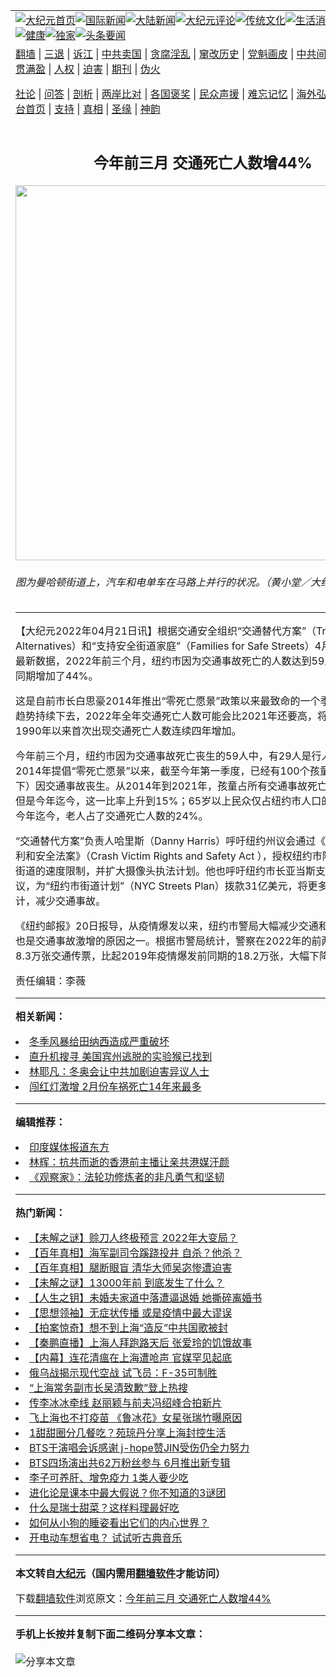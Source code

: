 <a name="1" id="1" target="_blank"></a><span id="1"></span>
<table align=center border="0"><tr><td colspan="2" VALIGN=TOP><a href="https://github.com/yahntu3246/djy/blob/master/gb/nf1351518.md#1"><img src="https://raw.githubusercontent.com/yahntu3246/www/master/t/djy/1.jpg" title="大纪元首页" alt="大纪元首页"></a><a href="https://github.com/yahntu3246/djy/blob/master/gb/n24hr.md#1"><img src="https://raw.githubusercontent.com/yahntu3246/www/master/t/djy/3.jpg" title="国际新闻" alt="国际新闻"></a><a href="https://github.com/yahntu3246/djy/blob/master/gb/nsc413.md#1"><img src="https://raw.githubusercontent.com/yahntu3246/www/master/t/djy/4.jpg" title="大陆新闻" alt="大陆新闻"></a><a href="https://github.com/yahntu3246/djy/blob/master/gb/news392.md#1"><img src="https://raw.githubusercontent.com/yahntu3246/www/master/t/djy/5.jpg" title="大纪元评论" alt="大纪元评论"></a><a href="https://github.com/yahntu3246/djy/blob/master/gb/news2007.md#1"><img src="https://raw.githubusercontent.com/yahntu3246/www/master/t/djy/6.jpg" title="传统文化" alt="传统文化"></a><a href="https://github.com/yahntu3246/djy/blob/master/gb/news2008.md#1"><img src="https://raw.githubusercontent.com/yahntu3246/www/master/t/djy/7.jpg" title="生活消费" alt="生活消费"></a><a href="https://github.com/yahntu3246/djy/blob/master/gb/ncyule.md#1"><img src="https://raw.githubusercontent.com/yahntu3246/www/master/t/djy/8.jpg" title="娱乐休闲" alt="娱乐休闲"></a><a href="https://github.com/yahntu3246/djy/blob/master/gb/nsc1002.md#1"><img src="https://raw.githubusercontent.com/yahntu3246/www/master/t/djy/9.jpg" title="健康" alt="健康"></a><a href="https://github.com/yahntu3246/djy/blob/master/gb/nf6092.md#1"><img src="https://raw.githubusercontent.com/yahntu3246/www/master/t/djy/10a.jpg" title="独家" alt="独家"></a><a href="https://github.com/yahntu3246/djy/blob/master/gb/nf4514.md#1"><img src="https://raw.githubusercontent.com/yahntu3246/www/master/t/djy/12a.jpg" title="头条要闻" alt="头条要闻"></a></td></tr>
<tr><td colspan="2" VALIGN=TOP><a target="_blank" href="https://github.com/yahntu3246/www/blob/master/README.md?zsrh#1">翻墙</a> | <a target="_blank" href="https://github.com/yahntu3246/djy/blob/master/gb/nf5657.md#1">三退</a> | <a target="_blank" href="https://github.com/yahntu3246/djy/blob/master/gb/nf6124.md#1">诉江</a> | <a target="_blank" href="https://github.com/yahntu3246/djy/blob/master/gb/nf1176117.md#1">中共卖国</a> | <a target="_blank" href="https://github.com/yahntu3246/djy/blob/master/gb/nf5773.md#1">贪腐淫乱</a> | <a target="_blank" href="https://github.com/yahntu3246/djy/blob/master/gb/nf1176115.md#1">窜改历史</a> | <a target="_blank" href="https://github.com/yahntu3246/djy/blob/master/gb/nf1176107.md#1">党魁画皮</a> | <a target="_blank" href="https://github.com/yahntu3246/djy/blob/master/gb/nf1320400.md#1">中共间谍</a> | <a target="_blank" href="https://github.com/yahntu3246/djy/blob/master/gb/nf1176114.md#1">破坏传统</a> | <a target="_blank" href="https://github.com/yahntu3246/ntdtv/blob/master/gb/prog447_1.md#1">恶贯满盈</a> | <a target="_blank" href="https://github.com/yahntu3246/djy/blob/master/gb/ncid278.md#1">人权</a> | <a target="_blank" href="https://github.com/yahntu3246/djy/blob/master/gb/nf1176111.md#1">迫害</a> | <a target="_blank" href="https://gitlab.com/szzdlab/mh-qikan/blob/master/README.md#1">期刊</a> | <a target="_blank" href="https://github.com/yahntu3246/djy/blob/master/gb/nf5562.md#1">伪火</a></p><p><a target="_blank" href="https://github.com/yahntu3246/djy/blob/master/gb/9p.md#1">社论</a> | <a target="_blank" href="https://github.com/yahntu3246/djy/blob/master/gb/nf4378.md#1">问答</a> | <a target="_blank" href="https://github.com/yahntu3246/djy/blob/master/gb/nf5792.md#1">剖析</a> | <a target="_blank" href="https://github.com/yahntu3246/djy/blob/master/gb/nf5735.md#1">两岸比对</a> | <a target="_blank" href="https://github.com/yahntu3246/djy/blob/master/gb/nf6119.md#1">各国褒奖</a> | <a target="_blank" href="https://github.com/yahntu3246/djy/blob/master/gb/nf6120.md#1">民众声援</a> | <a target="_blank" href="https://github.com/yahntu3246/djy/blob/master/gb/nf1188594.md#1">难忘记忆</a> | <a target="_blank" href="https://github.com/yahntu3246/djy/blob/master/gb/nf3180.md#1">海外弘传</a> | <a target="_blank" href="https://github.com/yahntu3246/djy/blob/master/gb/nf5410.md#1">万人上访</a> | <a target="_blank" href="https://github.com/yahntu3246/www/blob/master/README.md?zsrh#1">平台首页</a> | <a target="_blank" href="https://github.com/yahntu3246/djy/blob/master/gb/nf4386.md#1">支持</a> | <a target="_blank" href="https://github.com/yahntu3246/djy/blob/master/gb/nf4389.md#1">真相</a> | <a target="_blank" href="https://github.com/yahntu3246/djy/blob/master/gb/nf5790.md#1">圣缘</a> | <a target="_blank" href="https://github.com/yahntu3246/djy/blob/master/gb/nf4786.md#1">神韵</a></td></tr>
<tr><td VALIGN=TOP width="626"><h2 align=center>今年前三月 交通死亡人数增44%</h2>
<img width="600" src="https://i.epochtimes.com/assets/uploads/2022/04/id13716615-157620-600x400.jpeg" />
<h6>图为曼哈顿街道上，汽车和电单车在马路上并行的状况。（黄小堂／大纪元）
</h6>
<hr>
	<p>【大纪元2022年04月21日讯】根据<ahref="https://github.com/yahntu3246/djy/blob/master/gb/tag/%E4%BA%A4%E9%80%9A.md#1">交通</a>安全组织“交通替代方案”（Transportation Alternatives）和“支持安全街道家庭”（Families for Safe Streets）4月19日发布的最新数据，2022年前三个月，<ahref="https://github.com/yahntu3246/djy/blob/master/gb/tag/%E7%BA%BD%E7%BA%A6.md#1">纽约</a>市因为<ahref="https://github.com/yahntu3246/djy/blob/master/gb/tag/%E4%BA%A4%E9%80%9A.md#1">交通</a>事故死亡的人数达到59人，比2021年同期增加了44%。</p>
<p>这是自前市长白思豪2014年推出“零死亡愿景”政策以来最致命的一个季度。如果这种趋势持续下去，2022年全年交通死亡人数可能会比2021年还要高，将是<ahref="https://github.com/yahntu3246/djy/blob/master/gb/tag/%E7%BA%BD%E7%BA%A6.md#1">纽约</a>市自1990年以来首次出现交通死亡人数连续四年增加。</p>
<p>今年前三个月，纽约市因为<ahref="https://github.com/yahntu3246/djy/blob/master/gb/tag/%E4%BA%A4%E9%80%9A%E4%BA%8B%E6%95%85.md#1">交通事故</a>死亡丧生的59人中，有29人是行人。此外自2014年提倡“零死亡愿景”以来，截至今年第一季度，已经有100个孩童（18岁及以下）因交通事故丧生。从2014年到2021年，孩童占所有交通事故死亡人数的5%，但是今年迄今，这一比率上升到15%；65岁以上民众仅占纽约市人口的15%，但是今年迄今，老人占了交通死亡人数的24%。</p>
<p>“交通替代方案”负责人哈里斯（Danny Harris）呼吁纽约州议会通过《车祸受害者权利和安全法案》（Crash Victim Rights and Safety Act ），授权纽约市降低部分市区街道的速度限制，并扩大摄像头执法计划。他也呼吁纽约市长亚当斯支持市议会的提议，为“纽约市街道计划”（NYC Streets Plan）拨款31亿美元，将更多的街道重新设计，减少<ahref="https://github.com/yahntu3246/djy/blob/master/gb/tag/%E4%BA%A4%E9%80%9A%E4%BA%8B%E6%95%85.md#1">交通事故</a>。</p>
<p>《纽约邮报》20日报导，从疫情爆发以来，纽约市警局大幅减少交通和停车执法，这也是交通事故激增的原因之一。根据市警局统计，警察在2022年的前两个月仅发出8.3万张交通传票，比起2019年疫情爆发前同期的18.2万张，大幅下降了54%。</p>
<p>责任编辑：李薇</p>
	
<hr>


<strong>相关新闻：</strong>
<li><a href="https://github.com/yahntu3246/djy/blob/master/gb/22/1/13/n13501112.md#1">冬季风暴给田纳西造成严重破坏</a></li>
<li><a href="https://github.com/yahntu3246/djy/blob/master/gb/22/1/23/n13523991.md#1">直升机搜寻 美国宾州逃脱的实验猴已找到</a></li>
<li><a href="https://github.com/yahntu3246/djy/blob/master/gb/22/2/3/n13554130.md#1">林耶凡：冬奥会让中共加剧迫害异议人士</a></li>
<li><a href="https://github.com/yahntu3246/djy/blob/master/gb/22/3/5/n13623512.md#1">闯红灯激增 2月份车祸死亡14年来最多</a></li>
<hr>


<strong>编辑推荐：</strong>
<li><a href="https://github.com/upjkzu3674/djy/blob/master/gb/18/10/27/n10812623.md?dfh#1" target="_blank">印度媒体报道东方</a></li><li><a href="https://github.com/tsiac2612/djy/blob/master/gb/19/6/22/n11340254.md#1" target="_blank">林辉：抗共而逝的香港前主播让亲共港媒汗颜</a></li><li><a href="https://github.com/tsiac2612/djy/blob/master/gb/17/7/20/n9444375.md#1" target="_blank">《观察家》：法轮功修炼者的非凡勇气和坚韧</a></li>
<hr>

<strong>热门新闻：</strong>
<li><a href="https://github.com/yahntu3246/djy/blob/master/gb/22/4/17/n13714053.md#1">【未解之谜】赊刀人终极预言 2022年大变局？</a></li>
<li><a href="https://github.com/yahntu3246/djy/blob/master/gb/22/4/14/n13711888.md#1">【百年真相】海军副司令蹊跷投井 自杀？他杀？</a></li>
<li><a href="https://github.com/yahntu3246/djy/blob/master/gb/21/12/28/n13464970.md#1">【百年真相】腿断眼盲 清华大师吴宓惨遭迫害</a></li>
<li><a href="https://github.com/yahntu3246/djy/blob/master/gb/22/4/14/n13711959.md#1">【未解之谜】13000年前 到底发生了什么？</a></li>
<li><a href="https://github.com/yahntu3246/djy/blob/master/gb/22/4/14/n13711147.md#1">【人生之钥】未婚夫家道中落遭逼退婚 她撕碎离婚书</a></li>
<li><a href="https://github.com/yahntu3246/djy/blob/master/gb/22/3/21/n13662670.md#1">【思想领袖】无症状传播 或是疫情中最大谬误</a></li>
<li><a href="https://github.com/yahntu3246/djy/blob/master/gb/22/4/20/n13716211.md#1">【拍案惊奇】想不到上海“造反”中共国歌被封</a></li>
<li><a href="https://github.com/yahntu3246/djy/blob/master/gb/22/4/20/n13716298.md#1">【秦鹏直播】上海人拜跑路天后 张爱玲的饥饿故事</a></li>
<li><a href="https://github.com/yahntu3246/djy/blob/master/gb/22/4/18/n13714674.md#1">【内幕】连花清瘟在上海遭呛声 官媒罕见起底</a></li>
<li><a href="https://github.com/yahntu3246/djy/blob/master/gb/22/4/18/n13714766.md#1">俄乌战揭示现代空战 试飞员：F-35可制胜</a></li>
<li><a href="https://github.com/yahntu3246/djy/blob/master/gb/22/4/19/n13715248.md#1">“上海常务副市长吴清致歉”登上热搜</a></li>
<li><a href="https://github.com/yahntu3246/djy/blob/master/gb/22/4/18/n13714775.md#1">传李冰冰牵线 赵丽颖与前夫冯绍峰合拍新片</a></li>
<li><a href="https://github.com/yahntu3246/djy/blob/master/gb/22/4/19/n13715539.md#1">飞上海也不打疫苗 《鲁冰花》女星张瑞竹曝原因</a></li>
<li><a href="https://github.com/yahntu3246/djy/blob/master/gb/22/4/18/n13714748.md#1">1甜甜圈分几餐吃？苑琼丹分享上海封控生活</a></li>
<li><a href="https://github.com/yahntu3246/djy/blob/master/gb/22/4/18/n13714258.md#1">BTS于演唱会诉感谢 j-hope赞JIN受伤仍全力努力</a></li>
<li><a href="https://github.com/yahntu3246/djy/blob/master/gb/22/4/18/n13714098.md#1">BTS四场演出共62万粉丝参与 6月推出新专辑</a></li>
<li><a href="https://github.com/yahntu3246/djy/blob/master/gb/22/4/16/n13713277.md#1">李子可养肝、增免疫力 1类人要少吃</a></li>
<li><a href="https://github.com/yahntu3246/djy/blob/master/gb/22/4/16/n13712834.md#1">进化论是课本中最大假说？你不知道的3谜团</a></li>
<li><a href="https://github.com/yahntu3246/djy/blob/master/gb/22/4/17/n13713791.md#1">什么是瑞士甜菜？这样料理最好吃</a></li>
<li><a href="https://github.com/yahntu3246/djy/blob/master/gb/22/4/18/n13714440.md#1">如何从小狗的睡姿看出它们的内心世界？</a></li>
<li><a href="https://github.com/yahntu3246/djy/blob/master/gb/22/4/18/n13714291.md#1">开电动车想省电？ 试试听古典音乐</a></li>
<hr>

<strong>本文转自<a href="https://www.epochtimes.com">大纪元</a>（国内需用<a href="https://github.com/yahntu3246/www/blob/master/README.md#8">翻墙软件</a>才能访问）</strong><p>下载<a href="https://github.com/yahntu3246/www/blob/master/README.md#8">翻墙软件</a>浏览原文：<a href="https://www.epochtimes.com/gb/22/4/21/n13716614.htm">今年前三月 交通死亡人数增44%</a></p><hr>

<strong>手机上长按并复制下面二维码分享本文章：</strong><br><br><img src="https://chart.apis.google.com/chart?cht=qr&chs=240x240&choe=UTF-8&chld=M|2&chl=https://github.com/yahntu3246/djy/blob/master/gb/22/4/21/n13716614.md%231" title="分享本文章"></td><td VALIGN=TOP><a href="https://github.com/yahntu3246/djy/blob/master/gb/16/1/21/n4622075.md?dfh#1" target="_blank"><img src="https://raw.githubusercontent.com/yahntu3246/djy/master/gb/300/wei-f1.jpg" title="中共的伪火骗局"  alt="中共的伪火骗局"></a><br><a href="https://github.com/yahntu3246/www/blob/master/README.md?dfh#9" target="_blank"><img src="https://raw.githubusercontent.com/yahntu3246/djy/master/gb/300/yong-h.jpg" title="永恒的见证"  alt="永恒的见证"></a><br><a href="https://github.com/yahntu3246/djy/blob/master/gb/13/9/29/n3974789.md?dfh#1" target="_blank"><img src="https://raw.githubusercontent.com/yahntu3246/djy/master/gb/300/shang-lnz.jpg" title="善良女子被中共投男牢"  alt="善良女子被中共投男牢"></a><br><a href="https://github.com/yahntu3246/djy/blob/master/gb/16/3/16/n4663449.md?dfh#1" target="_blank"><img src="https://raw.githubusercontent.com/yahntu3246/djy/master/gb/300/huo-z3.jpg" title="警卫目击活摘器官"  alt="警卫目击活摘器官"></a><br><a href="https://github.com/yahntu3246/djy/blob/master/gb/16/8/7/n8177641.md?dfh#1" target="_blank"><img src="https://raw.githubusercontent.com/yahntu3246/djy/master/gb/300/huo-z4.jpg" title="证人描述活摘恐怖"  alt="证人描述活摘恐怖"></a><br><a href="https://github.com/yahntu3246/djy/blob/master/gb/10/4/19/n2881569.md?dfh#1" target="_blank"><img src="https://raw.githubusercontent.com/yahntu3246/djy/master/gb/300/huo-z1.jpg" title="揭开活摘器官黑幕"  alt="揭开活摘器官黑幕"></a><br><a href="https://github.com/yahntu3246/djy/blob/master/gb/10/11/7/n3077476.md?dfh#1" target="_blank"><img src="https://raw.githubusercontent.com/yahntu3246/djy/master/gb/300/ma-ks.jpg" title="马克思的成魔之路"  alt="马克思的成魔之路"></a><br><a href="https://github.com/yahntu3246/djy/blob/master/gb/14/6/9/n4173977.md?dfh#1" target="_blank"><img src="https://raw.githubusercontent.com/yahntu3246/djy/master/gb/300/chang-zs.jpg" title="藏字石 蕴天机"  alt="藏字石 蕴天机"></a><br><a href="https://github.com/yahntu3246/djy/blob/master/gb/18/5/10/n10381511.md?dfh#1" target="_blank"><img src="https://raw.githubusercontent.com/yahntu3246/djy/master/gb/300/st1.jpg" title="关注三亿人三退"  alt="关注三亿人三退"></a><br><a href="https://github.com/yahntu3246/djy/blob/master/gb/18/3/21/n10237682.md?dfh#1" target="_blank"><img src="https://raw.githubusercontent.com/yahntu3246/djy/master/gb/300/jie-t.jpg" title="解体中共复兴中华"  alt="解体中共复兴中华"></a><br><a href="https://github.com/yahntu3246/djy/blob/master/gb/9/2/9/n2422991.md?dfh#1" target="_blank"><img src="https://raw.githubusercontent.com/yahntu3246/djy/master/gb/300/gao-zs.jpg" title="中共迫害良心律师"  alt="中共迫害良心律师"></a><br><a href="https://github.com/yahntu3246/djy/blob/master/gb/18/12/9/n10900044.md?dfh#1" target="_blank"><img src="https://raw.githubusercontent.com/yahntu3246/djy/master/gb/300/sj1.jpg" title="三百多万人举报江泽民"  alt="三百多万人举报江泽民"></a><br><a href="https://github.com/yahntu3246/djy/blob/master/gb/18/8/28/n10672014.md?dfh#1" target="_blank"><img src="https://raw.githubusercontent.com/yahntu3246/djy/master/gb/300/sj2.jpg" title="这些官员为何起诉江泽民"  alt="这些官员为何起诉江泽民"></a><br><a href="https://github.com/yahntu3246/djy/blob/master/gb/8/12/18/n2367165.md?dfh#1" target="_blank"><img src="https://raw.githubusercontent.com/yahntu3246/djy/master/gb/300/liangan.jpg" title="海峡两岸的强烈对比"  alt="海峡两岸的强烈对比"></a><br><a href="https://github.com/yahntu3246/djy/blob/master/gb/15/12/10/n4593139.md?dfh#1" target="_blank"><img src="https://raw.githubusercontent.com/yahntu3246/djy/master/gb/300/jia-ndzl.jpg" title="加拿大总理的贺信"  alt="加拿大总理的贺信"></a><br><a href="https://github.com/yahntu3246/djy/blob/master/gb/11/6/17/n3289382.md?dfh#1" target="_blank"><img src="https://raw.githubusercontent.com/yahntu3246/djy/master/gb/300/xiao-wd.jpg" title="探寻真相兼听则明"  alt="探寻真相兼听则明"></a><br><a href="https://github.com/yahntu3246/djy/blob/master/gb/18/10/27/n10812623.md?dfh#1" target="_blank"><img src="https://raw.githubusercontent.com/yahntu3246/djy/master/gb/300/yindu.jpg" title="印度媒体报道东方"  alt="印度媒体报道东方"></a><br><a href="https://github.com/yahntu3246/djy/blob/master/gb/18/6/9/n10469652.md?dfh#1" target="_blank"><img src="https://raw.githubusercontent.com/yahntu3246/djy/master/gb/300/xie-j.jpg" title="不一样的海外校园"  alt="不一样的海外校园"></a><br><a href="https://github.com/yahntu3246/djy/blob/master/gb/7/4/5/n1669415.md?dfh#1" target="_blank"><img src="https://raw.githubusercontent.com/yahntu3246/djy/master/gb/300/li-up.jpg" title="从大师到徒弟的传奇"  alt="从大师到徒弟的传奇"></a><br><a href="https://github.com/yahntu3246/djy/blob/master/gb/17/5/26/n9191512.md?dfh#1" target="_blank"><img src="https://raw.githubusercontent.com/yahntu3246/djy/master/gb/300/zfl2.jpg" title="亿万人与东方一本奇书"  alt="亿万人与东方一本奇书"></a><br><a href="https://github.com/yahntu3246/djy/blob/master/gb/13/11/27/n4020290.md?dfh#1" target="_blank"><img src="https://raw.githubusercontent.com/yahntu3246/djy/master/gb/300/zhen-h.jpg" title="大陆见不到的震撼场面"  alt="大陆见不到的震撼场面"></a><br><a href="https://github.com/yahntu3246/djy/blob/master/gb/15/7/17/n4482910.md?dfh#1" target="_blank"><img src="https://raw.githubusercontent.com/yahntu3246/djy/master/gb/300/dalu-sk.jpg" title="人心向善 大陆当初盛况"  alt="人心向善 大陆当初盛况"></a><br><a href="https://github.com/yahntu3246/djy/blob/master/gb/19/1/5/n10955468.md?dfh#1" target="_blank"><img src="https://raw.githubusercontent.com/yahntu3246/djy/master/gb/300/zfl1.jpg" title="追寻真理 这书讲什么"  alt="追寻真理 这书讲什么"></a><br><a href="https://github.com/yahntu3246/www/blob/master/README.md?dfh#1" target="_blank"><img src="https://raw.githubusercontent.com/yahntu3246/djy/master/gb/300/fq1.jpg" title="下载免费翻墙软件"  alt="下载免费翻墙软件"></a><br></td></tr></table>
